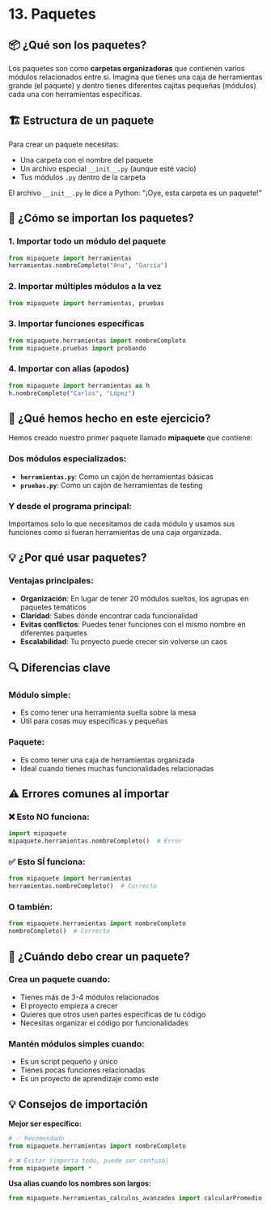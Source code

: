 # 13. Paquetes

## 📦 ¿Qué son los paquetes?

Los paquetes son como **carpetas organizadoras** que contienen varios módulos relacionados entre sí. Imagina que tienes una caja de herramientas grande (el paquete) y dentro tienes diferentes cajitas pequeñas (módulos) cada una con herramientas específicas.

## 🏗️ Estructura de un paquete

Para crear un paquete necesitas:
- Una carpeta con el nombre del paquete
- Un archivo especial `__init__.py` (aunque esté vacío)
- Tus módulos `.py` dentro de la carpeta

El archivo `__init__.py` le dice a Python: "¡Oye, esta carpeta es un paquete!"

## 🔧 ¿Cómo se importan los paquetes?

### **1. Importar todo un módulo del paquete**
```python
from mipaquete import herramientas
herramientas.nombreCompleto("Ana", "García")
```

### **2. Importar múltiples módulos a la vez**
```python
from mipaquete import herramientas, pruebas
```

### **3. Importar funciones específicas**
```python
from mipaquete.herramientas import nombreCompleto
from mipaquete.pruebas import probando
```

### **4. Importar con alias (apodos)**
```python
from mipaquete import herramientas as h
h.nombreCompleto("Carlos", "López")
```

## 🎯 ¿Qué hemos hecho en este ejercicio?

Hemos creado nuestro primer paquete llamado **mipaquete** que contiene:

### **Dos módulos especializados:**
- **`herramientas.py`**: Como un cajón de herramientas básicas
- **`pruebas.py`**: Como un cajón de herramientas de testing

### **Y desde el programa principal:**
Importamos solo lo que necesitamos de cada módulo y usamos sus funciones como si fueran herramientas de una caja organizada.

## 💡 ¿Por qué usar paquetes?

### **Ventajas principales:**
- **Organización**: En lugar de tener 20 módulos sueltos, los agrupas en paquetes temáticos
- **Claridad**: Sabes dónde encontrar cada funcionalidad
- **Evitas conflictos**: Puedes tener funciones con el mismo nombre en diferentes paquetes
- **Escalabilidad**: Tu proyecto puede crecer sin volverse un caos

## 🔍 Diferencias clave

### **Módulo simple:**
- Es como tener una herramienta suelta sobre la mesa
- Útil para cosas muy específicas y pequeñas

### **Paquete:**
- Es como tener una caja de herramientas organizada
- Ideal cuando tienes muchas funcionalidades relacionadas

## ⚠️ Errores comunes al importar

### **❌ Esto NO funciona:**
```python
import mipaquete
mipaquete.herramientas.nombreCompleto()  # Error
```

### **✅ Esto SÍ funciona:**
```python
from mipaquete import herramientas
herramientas.nombreCompleto()  # Correcto
```

### **O también:**
```python
from mipaquete.herramientas import nombreCompleto
nombreCompleto()  # Correcto
```

## 🚀 ¿Cuándo debo crear un paquete?

### **Crea un paquete cuando:**
- Tienes más de 3-4 módulos relacionados
- El proyecto empieza a crecer
- Quieres que otros usen partes específicas de tu código
- Necesitas organizar el código por funcionalidades

### **Mantén módulos simples cuando:**
- Es un script pequeño y único
- Tienes pocas funciones relacionadas
- Es un proyecto de aprendizaje como este

## 💡 Consejos de importación

**Mejor ser específico:**
```python
# ✅ Recomendado
from mipaquete.herramientas import nombreCompleto

# ❌ Evitar (importa todo, puede ser confuso)
from mipaquete import *
```

**Usa alias cuando los nombres son largos:**
```python
from mipaquete.herramientas_calculos_avanzados import calcularPromedio as cp
```